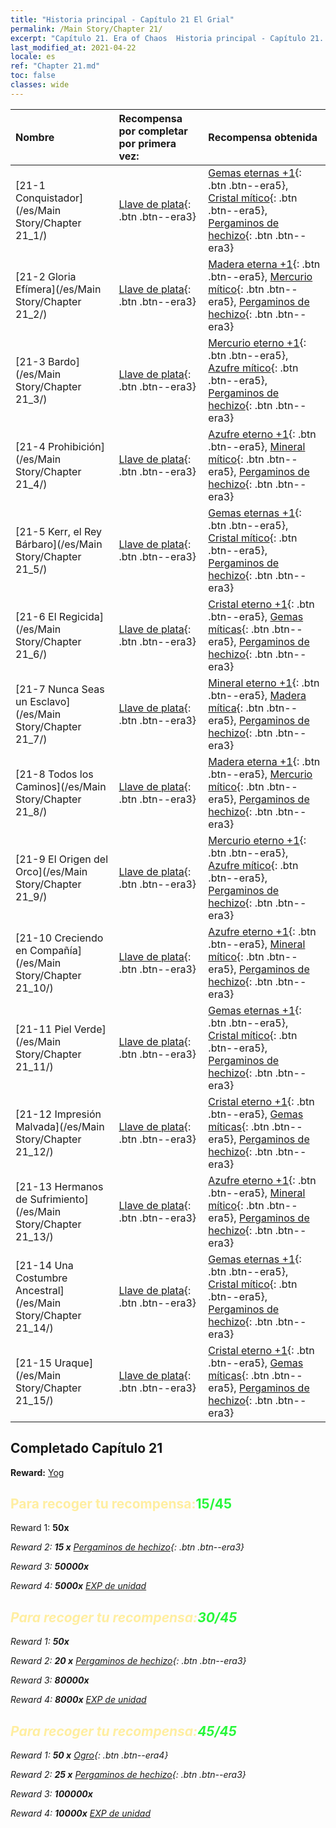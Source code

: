 ```yaml
---
title: "Historia principal - Capítulo 21 El Grial"
permalink: /Main Story/Chapter 21/
excerpt: "Capítulo 21. Era of Chaos  Historia principal - Capítulo 21. El Grial"
last_modified_at: 2021-04-22
locale: es
ref: "Chapter 21.md"
toc: false
classes: wide
---
```


  | Nombre |  Recompensa por completar por primera vez: | Recompensa obtenida |
  |:------------|:------------|:------------| 
  | [21-1 Conquistador](/es/Main Story/Chapter 21_1/) | [Llave de plata](/ItemsES/con_693/){: .btn .btn--era3} | [Gemas eternas +1](/ItemsES/mat_72/){: .btn .btn--era5}, [Cristal mítico](/ItemsES/mat_66/){: .btn .btn--era5}, [Pergaminos de hechizo](/ItemsES/con_694/){: .btn .btn--era3} |
  | [21-2 Gloria Efímera](/es/Main Story/Chapter 21_2/) | [Llave de plata](/ItemsES/con_693/){: .btn .btn--era3} | [Madera eterna +1](/ItemsES/mat_69/){: .btn .btn--era5}, [Mercurio mítico](/ItemsES/mat_63/){: .btn .btn--era5}, [Pergaminos de hechizo](/ItemsES/con_694/){: .btn .btn--era3} |
  | [21-3 Bardo](/es/Main Story/Chapter 21_3/) | [Llave de plata](/ItemsES/con_693/){: .btn .btn--era3} | [Mercurio eterno +1](/ItemsES/mat_70/){: .btn .btn--era5}, [Azufre mítico](/ItemsES/mat_64/){: .btn .btn--era5}, [Pergaminos de hechizo](/ItemsES/con_694/){: .btn .btn--era3} |
  | [21-4 Prohibición](/es/Main Story/Chapter 21_4/) | [Llave de plata](/ItemsES/con_693/){: .btn .btn--era3} | [Azufre eterno +1](/ItemsES/mat_71/){: .btn .btn--era5}, [Mineral mítico](/ItemsES/mat_61/){: .btn .btn--era5}, [Pergaminos de hechizo](/ItemsES/con_694/){: .btn .btn--era3} |
  | [21-5 Kerr, el Rey Bárbaro](/es/Main Story/Chapter 21_5/) | [Llave de plata](/ItemsES/con_693/){: .btn .btn--era3} | [Gemas eternas +1](/ItemsES/mat_72/){: .btn .btn--era5}, [Cristal mítico](/ItemsES/mat_66/){: .btn .btn--era5}, [Pergaminos de hechizo](/ItemsES/con_694/){: .btn .btn--era3} |
  | [21-6 El Regicida](/es/Main Story/Chapter 21_6/) | [Llave de plata](/ItemsES/con_693/){: .btn .btn--era3} | [Cristal eterno +1](/ItemsES/mat_73/){: .btn .btn--era5}, [Gemas míticas](/ItemsES/mat_65/){: .btn .btn--era5}, [Pergaminos de hechizo](/ItemsES/con_694/){: .btn .btn--era3} |
  | [21-7 Nunca Seas un Esclavo](/es/Main Story/Chapter 21_7/) | [Llave de plata](/ItemsES/con_693/){: .btn .btn--era3} | [Mineral eterno +1](/ItemsES/mat_68/){: .btn .btn--era5}, [Madera mítica](/ItemsES/mat_62/){: .btn .btn--era5}, [Pergaminos de hechizo](/ItemsES/con_694/){: .btn .btn--era3} |
  | [21-8 Todos los Caminos](/es/Main Story/Chapter 21_8/) | [Llave de plata](/ItemsES/con_693/){: .btn .btn--era3} | [Madera eterna +1](/ItemsES/mat_69/){: .btn .btn--era5}, [Mercurio mítico](/ItemsES/mat_63/){: .btn .btn--era5}, [Pergaminos de hechizo](/ItemsES/con_694/){: .btn .btn--era3} |
  | [21-9 El Origen del Orco](/es/Main Story/Chapter 21_9/) | [Llave de plata](/ItemsES/con_693/){: .btn .btn--era3} | [Mercurio eterno +1](/ItemsES/mat_70/){: .btn .btn--era5}, [Azufre mítico](/ItemsES/mat_64/){: .btn .btn--era5}, [Pergaminos de hechizo](/ItemsES/con_694/){: .btn .btn--era3} |
  | [21-10 Creciendo en Compañía](/es/Main Story/Chapter 21_10/) | [Llave de plata](/ItemsES/con_693/){: .btn .btn--era3} | [Azufre eterno +1](/ItemsES/mat_71/){: .btn .btn--era5}, [Mineral mítico](/ItemsES/mat_61/){: .btn .btn--era5}, [Pergaminos de hechizo](/ItemsES/con_694/){: .btn .btn--era3} |
  | [21-11 Piel Verde](/es/Main Story/Chapter 21_11/) | [Llave de plata](/ItemsES/con_693/){: .btn .btn--era3} | [Gemas eternas +1](/ItemsES/mat_72/){: .btn .btn--era5}, [Cristal mítico](/ItemsES/mat_66/){: .btn .btn--era5}, [Pergaminos de hechizo](/ItemsES/con_694/){: .btn .btn--era3} |
  | [21-12 Impresión Malvada](/es/Main Story/Chapter 21_12/) | [Llave de plata](/ItemsES/con_693/){: .btn .btn--era3} | [Cristal eterno +1](/ItemsES/mat_73/){: .btn .btn--era5}, [Gemas míticas](/ItemsES/mat_65/){: .btn .btn--era5}, [Pergaminos de hechizo](/ItemsES/con_694/){: .btn .btn--era3} |
  | [21-13 Hermanos de Sufrimiento](/es/Main Story/Chapter 21_13/) | [Llave de plata](/ItemsES/con_693/){: .btn .btn--era3} | [Azufre eterno +1](/ItemsES/mat_71/){: .btn .btn--era5}, [Mineral mítico](/ItemsES/mat_61/){: .btn .btn--era5}, [Pergaminos de hechizo](/ItemsES/con_694/){: .btn .btn--era3} |
  | [21-14 Una Costumbre Ancestral](/es/Main Story/Chapter 21_14/) | [Llave de plata](/ItemsES/con_693/){: .btn .btn--era3} | [Gemas eternas +1](/ItemsES/mat_72/){: .btn .btn--era5}, [Cristal mítico](/ItemsES/mat_66/){: .btn .btn--era5}, [Pergaminos de hechizo](/ItemsES/con_694/){: .btn .btn--era3} |
  | [21-15 Uraque](/es/Main Story/Chapter 21_15/) | [Llave de plata](/ItemsES/con_693/){: .btn .btn--era3} | [Cristal eterno +1](/ItemsES/mat_73/){: .btn .btn--era5}, [Gemas míticas](/ItemsES/mat_65/){: .btn .btn--era5}, [Pergaminos de hechizo](/ItemsES/con_694/){: .btn .btn--era3} |


## Completado Capítulo 21

 **Reward:** [Yog](/es/heroes/Yog/)



## <span style="color: #ffeea0">Para recoger tu recompensa:</span><span style="color: #27f73a">15/45</span>

 Reward 1:  **50x** <i class="fas fa-gem"/>

 Reward 2: **15 x** [Pergaminos de hechizo](/ItemsES/con_694/){: .btn .btn--era3}

 Reward 3:  **50000x** <i class="fas fa-coins"/>

 Reward 4:  **5000x** [EXP de unidad](/ItemsES/con_902/)



## <span style="color: #ffeea0">Para recoger tu recompensa:</span><span style="color: #27f73a">30/45</span>

 Reward 1:  **50x** <i class="fas fa-gem"/>

 Reward 2: **20 x** [Pergaminos de hechizo](/ItemsES/con_694/){: .btn .btn--era3}

 Reward 3:  **80000x** <i class="fas fa-coins"/>

 Reward 4:  **8000x** [EXP de unidad](/ItemsES/con_902/)



## <span style="color: #ffeea0">Para recoger tu recompensa:</span><span style="color: #27f73a">45/45</span>

 Reward 1: **50 x** [Ogro](/ItemsES/unt_220/){: .btn .btn--era4}

 Reward 2: **25 x** [Pergaminos de hechizo](/ItemsES/con_694/){: .btn .btn--era3}

 Reward 3:  **100000x** <i class="fas fa-coins"/>

 Reward 4:  **10000x** [EXP de unidad](/ItemsES/con_902/)

